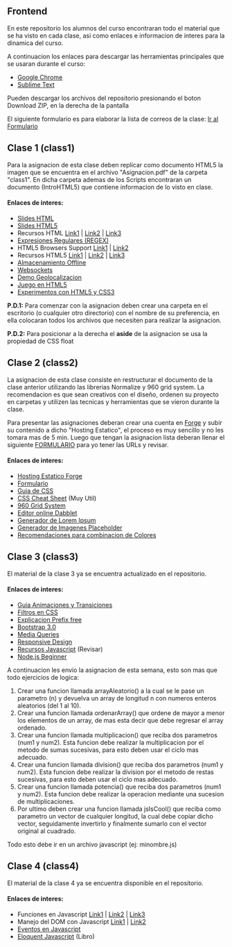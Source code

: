 <h2>Frontend</h2>
<p>En este repositorio los alumnos del curso encontraran todo el material que se ha visto en cada clase, 
asi como enlaces e informacion de interes para la dinamica del curso.</p>
<p>A continuacion los enlaces para descargar las herramientas principales que se usaran durante el curso:</p>
<ul>
 <li><a href="http://www.google.com/intl/es-419/chrome/">Google Chrome</a></li>
 <li><a href="http://www.sublimetext.com/">Sublime Text</a></li>
</ul>

<p>Pueden descargar los archivos del repositorio presionando el boton Download ZIP, en la derecha de la pantalla</p>

<p>El siguiente formulario es para elaborar la lista de correos de la clase: 
<a href="https://docs.google.com/forms/d/1c8oZs_vP2ZDPmKXcLpU09EljjUscSJNE98bC7MYYI7Q/viewform">Ir al Formulario</a></p>

<h2>Clase 1 (class1)</h2>
<p>Para la asignacion de esta clase deben replicar como documento HTML5 la imagen que se encuentra en el archivo 
"Asignacion.pdf" de la carpeta "class1". En dicha carpeta ademas de los Scripts encontraran un documento (IntroHTML5)
que contiene informacion de lo visto en clase.</p>

<h4>Enlaces de interes:</h4>
<ul>
 <li><a href="http://prezi.com/elzapjyd8jm3/intro-a-html/">Slides HTML</a></li>
 <li><a href="http://slides.html5rocks.com/#landing-slide">Slides HTML5</a></li>
 <li>Recursos HTML 
 <a href="http://www.htmlya.com.ar/">Link1</a> |  
 <a href="http://www.mclibre.org/consultar/amaya/index.html">Link2</a> | 
 <a href="http://www.librosweb.es/xhtml/">Link3</a>
 </li>
 <li><a href="http://regexlib.com/">Expresiones Regulares (REGEX)</a></li>
 <li>HTML5 Browsers Support 
 <a href="http://caniuse.com/">Link1</a> |  
 <a href="http://html5test.com/">Link2</a>
 </li>
 <li>Recursos HTML5 
 <a href="http://www.html5rocks.com/es/">Link1</a> |  
 <a href="http://www.w3.org/html/logo/">Link2</a> | 
 <a href="http://joshduck.com/periodic-table.html">Link3</a>
 </li>
 <li><a href="http://www.html5rocks.com/en/tutorials/offline/storage/">Almacenamiento Offline</a></li>
 <li><a href="http://www.html5rocks.com/es/tutorials/websockets/basics/">Websockets</a></li>
 <li><a href="http://html5demos.com/geo">Demo Geolocalizacion</a></li>
 <li><a href="http://browserquest.mozilla.org/">Juego en HTML5</a></li>
 <li><a href="http://codepen.io/">Experimentos con HTML5 y CSS3</a></li>
</ul>

<p><strong>P.D.1:</strong> Para comenzar con la asignacion deben crear una carpeta en el escritorio 
(o cualquier otro directorio) con el nombre de su preferencia, en ella colocaran todos los archivos que necesiten para
realizar la asignacion.</p>
<p><strong>P.D.2:</strong> Para posicionar a la derecha el <strong>aside</strong> de la asignacion se usa la 
propiedad de CSS float</p>


<h2>Clase 2 (class2)</h2>
<p>La asignacion de esta clase consiste en restructurar el documento de la clase anterior utilizando las librerias Normalize y 
960 grid system. La recomendacion es que sean creativos con el diseño, ordenen su proyecto en carpetas y utilizen las 
tecnicas y herramientas que se vieron durante la clase.</p>

<p>Para presentar las asignaciones deberan crear una cuenta en <a href="https://getforge.com/">Forge</a> y subir su 
contenido a dicho "Hosting Estatico", el proceso es muy sencillo y no les tomara mas de 5 min. Luego que tengan la 
asignacion lista deberan llenar el siguiente 
<a href="https://docs.google.com/forms/d/1sje0HZc6AtO8GH5mFdBHCsXBX-arxHmmEKtTJ7jIJJ4/viewform">FORMULARIO</a> para yo 
tener las URLs y revisar.</p>

<h4>Enlaces de interes:</h4>
<ul>
 <li><a href="https://getforge.com/">Hosting Estatico Forge</a></li>
 <li><a href="https://docs.google.com/forms/d/1sje0HZc6AtO8GH5mFdBHCsXBX-arxHmmEKtTJ7jIJJ4/viewform">Formulario</a></li>
 <li><a href="http://librosweb.es/css/">Guia de CSS</a></li>
 <li><a href="http://www.lesliefranke.com/files/reference/csscheatsheet.html">CSS Cheat Sheet</a> (Muy Util)</li>
 <li><a href="http://960.gs/">960 Grid System</a></li>
 <li><a href="http://dabblet.com/">Editor online Dabblet</a></li>
 <li><a href="http://generator.lorem-ipsum.info/es">Generador de Lorem Ipsum</a></li>
 <li><a href="http://lorempixel.com/">Generador de Imagenes Placeholder</a></li>
 <li><a href="https://kuler.adobe.com/explore/newest/">Recomendaciones para combinacion de Colores</a></li>
</ul>

<h2>Clase 3 (class3)</h2>
<p>El material de la clase 3 ya se encuentra actualizado en el repositorio.</p>
<h4>Enlaces de interes:</h4>
<ul>
 <li><a href="http://css3.bradshawenterprises.com/transitions/">Guia Animaciones y Transiciones</a></li>
 <li><a href="http://www.inserthtml.com/2012/06/css-filters/">Filtros en CSS</a></li>
 <li><a href="http://www.cristalab.com/tutoriales/prefijos-automaticos-en-css3-con-prefix-free-c103046l/">Explicacion Prefix free</a></li>
 <li><a href="http://getbootstrap.com/getting-started/">Bootstrap 3.0</li>
 <li><a href="https://developer.mozilla.org/es/docs/CSS/Media_queries">Media Queries</a></li>
 <li><a href="http://www.lukew.com/ff/entry.asp?1514">Responsive Design</a></li>
 <li><a href="http://jsbooks.revolunet.com/">Recursos Javascript</a> (Revisar)</li>
 <li><a href="http://www.nodebeginner.org/index-es.html">Node.js Beginner</a></li>
</ul>

<p>A continuacion les envio la asignacion de esta semana, esto son mas que todo ejercicios de logica:</p>

1. Crear una funcion llamada arrayAleatorio() a la cual se le pase un parametro (n) y devuelva un array de longitud n con numeros enteros aleatorios (del 1 al 10).
2. Crear una funcion llamada ordenarArray() que ordene de mayor a menor los elementos de un array, de mas esta decir que debe regresar el array ordenado.
3. Crear una funcion llamada multiplicacion() que reciba dos parametros (num1 y num2). Esta funcion debe realizar la multiplicacion por el metodo de sumas sucesivas, para esto deben usar el ciclo mas adecuado.
4. Crear una funcion llamada division() que reciba dos parametros (num1 y num2). Esta funcion debe realizar la division por el metodo de restas sucesivas, para esto deben usar el ciclo mas adecuado.
5. Crear una funcion llamada potencia() que reciba dos parametros (num1 y num2). Esta funcion debe realizar la operacion mediante una sucesion de multiplicaciones.
6. Por ultimo deben crear una funcion llamada jsIsCool() que reciba como parametro un vector de cualquier longitud, la cual debe copiar dicho vector, seguidamente invertirlo y finalmente sumarlo con el vector original al cuadrado.

<p>Todo esto debe ir en un archivo javascript (ej: minombre.js)</p>

<h2>Clase 4 (class4)</h2>
<p>El material de la clase 4 ya se encuentra disponible en el repositorio.</p>

<h4>Enlaces de interes:</h4>
<ul>
 <li>Funciones en Javascript 
 <a href="http://www.w3schools.com/js/js_functions.asp">Link1</a> |  
 <a href="http://www.quirksmode.org/js/function.html">Link2</a> | 
 <a href="http://web-design-weekly.com/blog/2013/01/20/introduction-to-functions-in-javascript/">Link3</a>
 </li>
 <li>Manejo del DOM con Javascript 
 <a href="http://javascript.atwebpages.com/tema5/pagina5_3.html">Link1</a> |  
 <a href="http://efunctions.wordpress.com/2011/12/06/manejo-de-nodos-dom-con-javascript/">Link2</a>
 </li>
 <li><a href="http://www.w3schools.com/js/js_htmldom_events.asp">Eventos en Javascript</a></li>
 <li><a href="http://eloquentjavascript.net/contents.html">Eloquent Javascript</a> (Libro)</li>
</ul>
